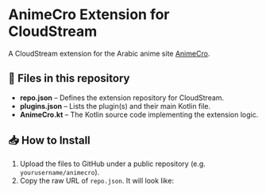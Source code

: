 # AnimeCro Extension for CloudStream

A CloudStream extension for the Arabic anime site [AnimeCro](https://web.animerco.org).

## 🚀 Files in this repository

- **repo.json** – Defines the extension repository for CloudStream.  
- **plugins.json** – Lists the plugin(s) and their main Kotlin file.  
- **AnimeCro.kt** – The Kotlin source code implementing the extension logic.

## 📥 How to Install

1. Upload the files to GitHub under a public repository (e.g. `yourusername/animecro`).
2. Copy the raw URL of `repo.json`. It will look like:

